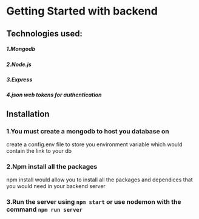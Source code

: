 # Getting Started with backend 

## Technologies used:
##### 1.Mongodb
##### 2.Node.js
##### 3.Express
##### 4.json web tokens for authentication

## Installation

### 1.You must create a mongodb to host you database on
create a config.env file to store you environment variable which would contain the link to your db

### 2.Npm install all the packages 
  npm install would allow you to install all the packages and dependices that you would need in your backend server
  
### 3.Run the server using `npm start` or use nodemon with the command `npm run server`


